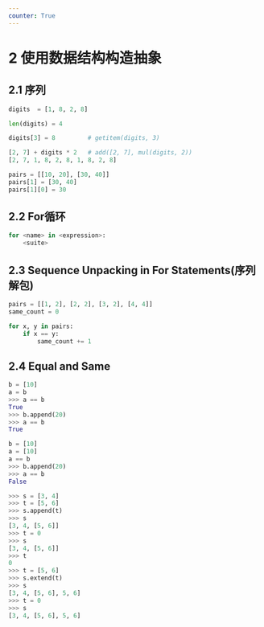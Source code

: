```yaml
---
counter: True  
---
```

# 2 使用数据结构构造抽象

## 2.1 序列

```py
digits  = [1, 8, 2, 8]

len(digits) = 4

digits[3] = 8         # getitem(digits, 3)

[2, 7] + digits * 2   # add([2, 7], mul(digits, 2))
[2, 7, 1, 8, 2, 8, 1, 8, 2, 8]

pairs = [[10, 20], [30, 40]]
pairs[1] = [30, 40]
pairs[1][0] = 30
```

## 2.2 For循环

```py
for <name> in <expression>:
    <suite>
```

## 2.3 Sequence Unpacking in For Statements(序列解包)

```py
pairs = [[1, 2], [2, 2], [3, 2], [4, 4]]
same_count = 0

for x, y in pairs:
    if x == y:
        same_count += 1
```

## 2.4 Equal and Same

```py
b = [10]
a = b
>>> a == b
True
>>> b.append(20)
>>> a == b
True
```



```py
b = [10]
a = [10]
a == b
>>> b.append(20)
>>> a == b
False
```



```py
>>> s = [3, 4]
>>> t = [5, 6]
>>> s.append(t)
>>> s
[3, 4, [5, 6]]
>>> t = 0
>>> s
[3, 4, [5, 6]]
>>> t
0
>>> t = [5, 6]
>>> s.extend(t)
>>> s
[3, 4, [5, 6], 5, 6]
>>> t = 0
>>> s
[3, 4, [5, 6], 5, 6]
```

